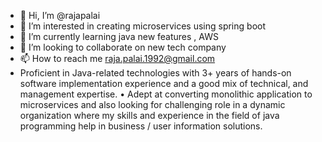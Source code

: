 - 👋 Hi, I’m @rajapalai
- 👀 I’m interested in creating microservices using spring boot
- 🌱 I’m currently learning java new features , AWS
- 💞️ I’m looking to collaborate on new tech company
- 📫 How to reach me raja.palai.1992@gmail.com
- Proficient in Java-related technologies with 3+ years of hands-on software implementation 
experience and a good mix of technical, and management expertise. • Adept at converting monolithic application to microservices and also looking for challenging 
role in a dynamic organization where my skills and experience in the field of java programming 
help in business / user information solutions.

<!---
rajapalai/rajapalai is a ✨ special ✨ repository because its `README.md` (this file) appears on your GitHub profile.
You can click the Preview link to take a look at your changes.
--->
